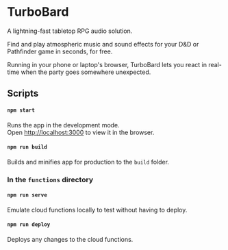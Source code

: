 # TurboBard

A lightning-fast tabletop RPG audio solution.

Find and play atmospheric music and sound effects for your D&D or Pathfinder game in seconds, for free. 

Running in your phone or laptop's browser, TurboBard lets you react in real-time when the party goes somewhere unexpected.

## Scripts

#### `npm start`

Runs the app in the development mode.<br />
Open [http://localhost:3000](http://localhost:3000) to view it in the browser.

#### `npm run build`

Builds and minifies app for production to the `build` folder.

### In the `functions` directory

#### `npm run serve`

Emulate cloud functions locally to test without having to deploy.

#### `npm run deploy`

Deploys any changes to the cloud functions.
